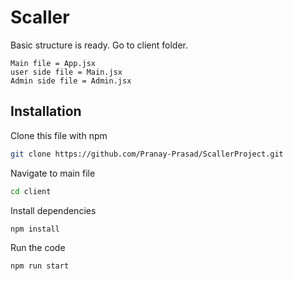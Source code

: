 
# Scaller

Basic structure is ready. Go to client folder.
```
Main file = App.jsx
user side file = Main.jsx
Admin side file = Admin.jsx
```

## Installation

Clone this file with npm

```bash
git clone https://github.com/Pranay-Prasad/ScallerProject.git
```
Navigate to main file
```bash
cd client
```
Install dependencies
```bash
npm install
```
Run the code
```bash
npm run start
```
